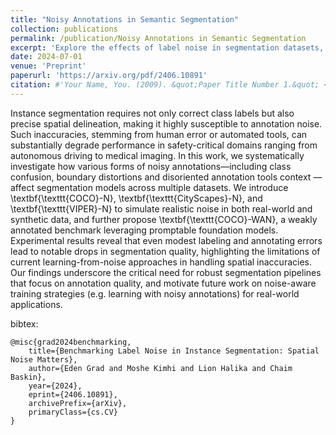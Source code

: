 ```yaml
---
title: "Noisy Annotations in Semantic Segmentation"
collection: publications
permalink: /publication/Noisy Annotations in Semantic Segmentation
excerpt: 'Explore the effects of label noise in segmentation datasets, with real and syntetic data'
date: 2024-07-01
venue: 'Preprint'
paperurl: 'https://arxiv.org/pdf/2406.10891'
citation: #'Your Name, You. (2009). &quot;Paper Title Number 1.&quot; <i>Journal 1</i>. 1(1).'
---
```


Instance segmentation requires not only correct class labels but also precise spatial delineation, making it highly susceptible to annotation noise. Such inaccuracies, stemming from human error or automated tools, can substantially degrade performance in safety-critical domains ranging from autonomous driving to medical imaging. In this work, we systematically investigate how various forms of noisy annotations—including class confusion, boundary distortions and disoriented annotation tools context —affect segmentation models across multiple datasets. We introduce \textbf{\texttt{COCO}-N}, \textbf{\texttt{CityScapes}-N}, and \textbf{\texttt{VIPER}-N} to simulate realistic noise in both real-world and synthetic data, and further propose \textbf{\texttt{COCO}-WAN}, a weakly annotated benchmark leveraging promptable foundation models. Experimental results reveal that even modest labeling and annotating  errors lead to notable drops in segmentation quality, highlighting the limitations of current learning-from-noise approaches in handling spatial inaccuracies. Our findings underscore the critical need for robust segmentation pipelines that focus on annotation quality, and motivate future work on noise-aware training strategies (e.g. learning with noisy annotations) for real-world applications.


bibtex:
```
@misc{grad2024benchmarking,
    title={Benchmarking Label Noise in Instance Segmentation: Spatial Noise Matters},
    author={Eden Grad and Moshe Kimhi and Lion Halika and Chaim Baskin},
    year={2024},
    eprint={2406.10891},
    archivePrefix={arXiv},
    primaryClass={cs.CV}
}
```